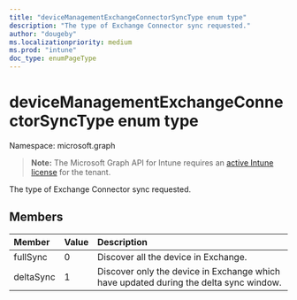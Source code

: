 ```yaml
---
title: "deviceManagementExchangeConnectorSyncType enum type"
description: "The type of Exchange Connector sync requested."
author: "dougeby"
ms.localizationpriority: medium
ms.prod: "intune"
doc_type: enumPageType
---
```


# deviceManagementExchangeConnectorSyncType enum type

Namespace: microsoft.graph

> **Note:** The Microsoft Graph API for Intune requires an [active Intune license](https://go.microsoft.com/fwlink/?linkid=839381) for the tenant.

The type of Exchange Connector sync requested.

## Members
|Member|Value|Description|
|:---|:---|:---|
|fullSync|0|Discover all the device in Exchange.|
|deltaSync|1|Discover only the device in Exchange which have updated during the delta sync window.|




